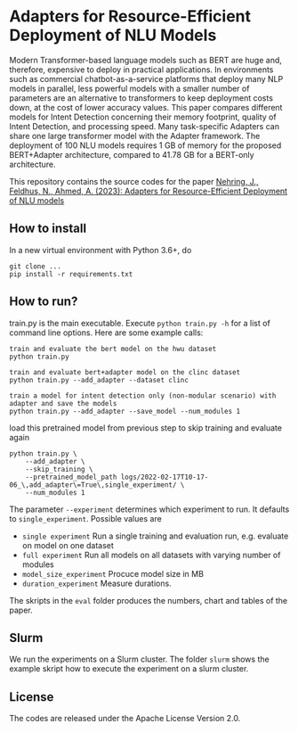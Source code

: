 # Adapters for Resource-Efficient Deployment of NLU Models

Modern Transformer-based language models such as BERT are huge and, therefore, expensive to deploy in practical applications. In environments such as commercial chatbot-as-a-service platforms that deploy many NLP models in parallel, less powerful models with a smaller number of parameters are an alternative to transformers to keep deployment costs down, at the cost of lower accuracy values. This paper compares different models for Intent Detection concerning their memory footprint, quality of Intent Detection, and processing speed. Many task-specific Adapters can share one large transformer model with the Adapter framework. The deployment of 100 NLU models requires 1 GB of memory for the proposed BERT+Adapter architecture, compared to 41.78 GB for a BERT-only architecture.

This repository contains the source codes for the paper [Nehring, J., Feldhus, N., Ahmed, A. (2023): Adapters for Resource-Efficient Deployment of NLU models](https://github.com/jnehring/ESSV2023-Adapters-for-Resource-Efficient-Deployment-of-NLU-models/blob/master/ESSV2023__Adapters_for_Resource_Efficient_Deployment_of_NLU_models.pdf)

## How to install

In a new virtual environment with Python 3.6+, do

```
git clone ...
pip install -r requirements.txt
```

## How to run?

train.py is the main executable. Execute `python train.py -h` for a list of command line options. Here are some example calls:

```
train and evaluate the bert model on the hwu dataset
python train.py
```

```
train and evaluate bert+adapter model on the clinc dataset
python train.py --add_adapter --dataset clinc
```

```
train a model for intent detection only (non-modular scenario) with adapter and save the models
python train.py --add_adapter --save_model --num_modules 1
```

load this pretrained model from previous step to skip training and evaluate again

```
python train.py \
    --add_adapter \
    --skip_training \
    --pretrained_model_path logs/2022-02-17T10-17-06_\,add_adapter\=True\,single_experiment/ \
    --num_modules 1
```

The parameter `--experiment` determines which experiment to run. It defaults to `single_experiment`. Possible values are

* `single experiment` Run a single training and evaluation run, e.g. evaluate on model on one dataset
* `full experiment` Run all models on all datasets with varying number of modules
* `model_size_experiment` Procuce model size in MB
* `duration_experiment` Measure durations.

The skripts in the `eval` folder produces the numbers, chart and tables of the paper.

## Slurm

We run the experiments on a Slurm cluster. The folder `slurm` shows the example skript how to execute the experiment on a slurm cluster.

## License

The codes are released under the Apache License Version 2.0. 
